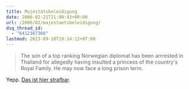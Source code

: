 ```yaml
---
title: Majestätsbeleidigung
date: 2006-02-21T21:00:43+00:00
url: /2006/02/majestaetsbeleidigung/
dsq_thread_id:
  - "6412167366"
lastmod: 2023-09-10T19:14:12+07:00
---
```





> The son of a top ranking Norwegian diplomat has been arrrested in Thailand for allegedly having insulted a princess of the country's Royal Family. He may now face a long prison term.

Yepp. [Das ist hier strafbar][1].

 [1]: http://www.norwaypost.no/cgi-bin/norwaypost/imaker?id=22210
